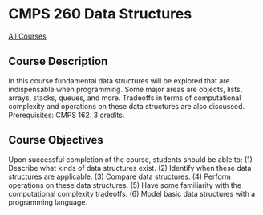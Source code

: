 # CMPS 260 Data Structures

[All Courses](courses)

## Course Description

In this course fundamental data structures will be explored that are indispensable when programming. Some major areas are objects, lists, arrays, stacks, queues, and more. Tradeoffs in terms of computational complexity and operations on these data structures are also discussed. Prerequisites: CMPS 162. 3 credits.

## Course Objectives

Upon successful completion of the course, students should be able to:
(1) Describe what kinds of data structures exist.
(2) Identify when these data structures are applicable.
(3) Compare data structures.
(4) Perform operations on these data structures.
(5) Have some familiarity with the computational complexity tradeoffs.
(6) Model basic data structures with a programming language.

